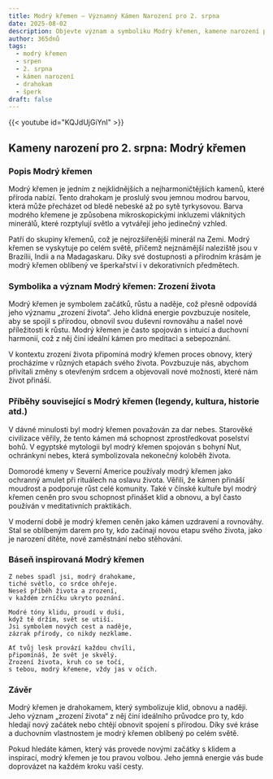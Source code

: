 ```yaml
---
title: Modrý křemen – Významný Kámen Narození pro 2. srpna
date: 2025-08-02
description: Objevte význam a symboliku Modrý křemen, kamene narození pro 2. srpna, který symbolizuje Zrození života. Přečtěte si legendy a inspirující příběhy.
author: 365dnů
tags:
  - modrý křemen
  - srpen
  - 2. srpna
  - kámen narození
  - drahokam
  - šperk
draft: false
---
```


{{< youtube id="KQJdUjGiYnI" >}}

## Kameny narození pro 2. srpna: Modrý křemen

### Popis Modrý křemen

Modrý křemen je jedním z nejklidnějších a nejharmoničtějších kamenů, které příroda nabízí. Tento drahokam je proslulý svou jemnou modrou barvou, která může přecházet od bledě nebeské až po sytě tyrkysovou. Barva modrého křemene je způsobena mikroskopickými inkluzemi vláknitých minerálů, které rozptylují světlo a vytvářejí jeho jedinečný vzhled.

Patří do skupiny křemenů, což je nejrozšířenější minerál na Zemi. Modrý křemen se vyskytuje po celém světě, přičemž nejznámější naleziště jsou v Brazílii, Indii a na Madagaskaru. Díky své dostupnosti a přírodním krásám je modrý křemen oblíbený ve šperkařství i v dekorativních předmětech.

### Symbolika a význam Modrý křemen: Zrození života

Modrý křemen je symbolem začátků, růstu a naděje, což přesně odpovídá jeho významu „zrození života“. Jeho klidná energie povzbuzuje nositele, aby se spojil s přírodou, obnovil svou duševní rovnováhu a našel nové příležitosti k růstu. Modrý křemen je často spojován s intuicí a duchovní harmonií, což z něj činí ideální kámen pro meditaci a sebepoznání.

V kontextu zrození života připomíná modrý křemen proces obnovy, který procházíme v různých etapách svého života. Povzbuzuje nás, abychom přivítali změny s otevřeným srdcem a objevovali nové možnosti, které nám život přináší.

### Příběhy související s Modrý křemen (legendy, kultura, historie atd.)

V dávné minulosti byl modrý křemen považován za dar nebes. Starověké civilizace věřily, že tento kámen má schopnost zprostředkovat poselství bohů. V egyptské mytologii byl modrý křemen spojován s bohyní Nut, ochránkyní nebes, která symbolizovala nekonečný koloběh života.

Domorodé kmeny v Severní Americe používaly modrý křemen jako ochranný amulet při rituálech na oslavu života. Věřili, že kámen přináší moudrost a podporuje růst celé komunity. Také v čínské kultuře byl modrý křemen ceněn pro svou schopnost přinášet klid a obnovu, a byl často používán v meditativních praktikách.

V moderní době je modrý křemen ceněn jako kámen uzdravení a rovnováhy. Stal se oblíbeným darem pro ty, kdo začínají novou etapu svého života, jako je narození dítěte, nové zaměstnání nebo stěhování.

### Báseň inspirovaná Modrý křemen

```
Z nebes spadl jsi, modrý drahokame,  
tiché světlo, co srdce ohřeje.  
Neseš příběh života a zrození,  
v každém zrníčku ukryto poznání.

Modré tóny klidu, proudí v duši,  
když tě držím, svět se utiší.  
Jsi symbolem nových cest a naděje,  
zázrak přírody, co nikdy nezklame.

Ať tvůj lesk provází každou chvíli,  
připomínáš, že svět je skvělý.  
Zrození života, kruh co se točí,  
s tebou, modrý křemene, vždy jas v očích.
```

### Závěr

Modrý křemen je drahokamem, který symbolizuje klid, obnovu a naději. Jeho význam „zrození života“ z něj činí ideálního průvodce pro ty, kdo hledají nový začátek nebo chtějí obnovit spojení s přírodou. Díky své kráse a duchovním vlastnostem je modrý křemen oblíbený po celém světě.

Pokud hledáte kámen, který vás provede novými začátky s klidem a inspirací, modrý křemen je tou pravou volbou. Jeho jemná energie vás bude doprovázet na každém kroku vaší cesty.
